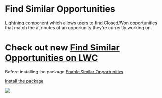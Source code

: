# Find Similar Opportunities
Lightning component which allows users to find Closed/Won opportunities that match the attributes of an opportunity they're currently working on.

# Check out new [Find Similar Opportunities on LWC](https://github.com/artyom-bazyk/similarOpportunitiesLWC)

Before installing the package [Enable Similar Opportunities](https://help.salesforce.com/articleView?id=customize_oppsimilaropp.htm&type=5)

[Install the package](https://login.salesforce.com/packaging/installPackage.apexp?p0=04t6F000003zBsF)

![](similaropp.gif)
